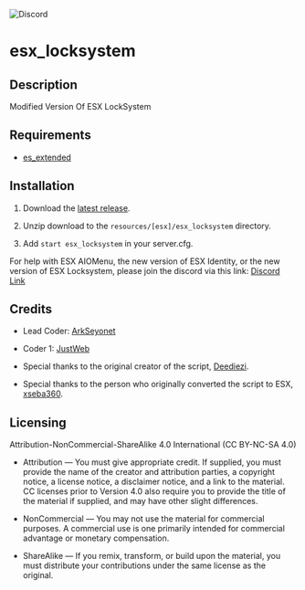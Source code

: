 ![Discord](https://img.shields.io/discord/437814881983397888.svg?label=discord)

# esx_locksystem

## Description
Modified Version Of ESX LockSystem

## Requirements
* [es_extended](https://github.com/ESX-Org/es_extended)


## Installation

1) Download the [latest release](https://github.com/ArkSeyonet/esx_locksystem/releases/latest).

2) Unzip download to the `resources/[esx]/esx_locksystem` directory.

3) Add `start esx_locksystem` in your server.cfg.

For help with ESX AIOMenu, the new version of ESX Identity, or the new version of ESX Locksystem, please join the discord via this link: [Discord Link](https://discord.gg/3ECcWxn)

## Credits
* Lead Coder: [ArkSeyonet](https://github.com/ArkSeyonet)
* Coder 1: [JustWeb](https://github.com/justweb1)

* Special thanks to the original creator of the script, [Deediezi](https://forum.fivem.net/t/release-locksystem-3-1-updated-the-07-16-2018-beta/17750).
* Special thanks to the person who originally converted the script to ESX, [xseba360](https://github.com/Xseba360/esx_locksystem).

## Licensing

Attribution-NonCommercial-ShareAlike 4.0 International (CC BY-NC-SA 4.0)

* Attribution — You must give appropriate credit. If supplied, you must provide the name of the creator and attribution parties, a copyright notice, a license notice, a disclaimer notice, and a link to the material. CC licenses prior to Version 4.0 also require you to provide the title of the material if supplied, and may have other slight differences.

* NonCommercial — You may not use the material for commercial purposes. A commercial use is one primarily intended for commercial advantage or monetary compensation.

* ShareAlike — If you remix, transform, or build upon the material, you must distribute your contributions under the same license as the original.
